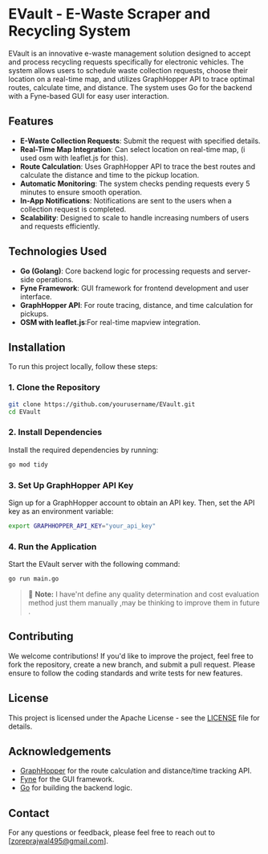 # EVault - E-Waste Scraper and Recycling System

EVault is an innovative e-waste management solution designed to accept and process recycling requests specifically for electronic vehicles. The system allows users to schedule waste collection requests, choose their location on a real-time map, and utilizes GraphHopper API to trace optimal routes, calculate time, and distance. The system uses Go for the backend with a Fyne-based GUI for easy user interaction.

## Features

- **E-Waste Collection Requests**: Submit the request with specified details.
- **Real-Time Map Integration**: Can select location on real-time map, (i used osm with leaflet.js for this).
- **Route Calculation**: Uses GraphHopper API to trace the best routes and calculate the distance and time to the pickup location.
- **Automatic Monitoring**: The system checks pending requests every 5 minutes to ensure smooth operation.
- **In-App Notifications**: Notifications are sent to the users when a collection request is completed.
- **Scalability**: Designed to scale to handle increasing numbers of users and requests efficiently.

## Technologies Used

- **Go (Golang)**: Core backend logic for processing requests and server-side operations.
- **Fyne Framework**: GUI framework for frontend development and user interface.
- **GraphHopper API**: For route tracing, distance, and time calculation for pickups.
- **OSM with leaflet.js**:For real-time mapview integration.

## Installation

To run this project locally, follow these steps:

### 1. Clone the Repository

```bash
git clone https://github.com/yourusername/EVault.git
cd EVault
```

### 2. Install Dependencies

Install the required dependencies by running:

```bash
go mod tidy
```

### 3. Set Up GraphHopper API Key

Sign up for a GraphHopper account to obtain an API key. Then, set the API key as an environment variable:

```bash
export GRAPHHOPPER_API_KEY="your_api_key"
```

### 4. Run the Application

Start the EVault server with the following command:

```bash
go run main.go
```

> 🔔 **Note:** I have'nt define any quality determination and cost evaluation method just them manually ,may be thinking to improve them in future .

## Contributing

We welcome contributions! If you'd like to improve the project, feel free to fork the repository, create a new branch, and submit a pull request. Please ensure to follow the coding standards and write tests for new features.

## License

This project is licensed under the Apache License - see the [LICENSE](LICENSE) file for details.

## Acknowledgements

- [GraphHopper](https://www.graphhopper.com) for the route calculation and distance/time tracking API.
- [Fyne](https://fyne.io) for the GUI framework.
- [Go](https://golang.org) for building the backend logic.

## Contact

For any questions or feedback, please feel free to reach out to [zoreprajwal495@gmail.com].

